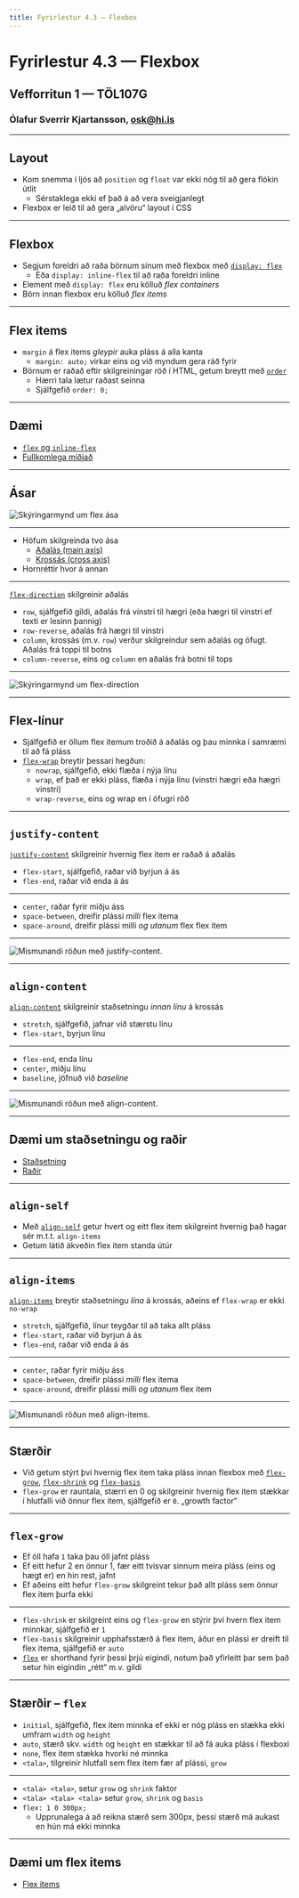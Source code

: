 ```yaml
---
title: Fyrirlestur 4.3 — Flexbox
---
```


# Fyrirlestur 4.3 — Flexbox

## Vefforritun 1 — TÖL107G

### Ólafur Sverrir Kjartansson, [osk@hi.is](mailto:osk@hi.is)

---

## Layout

* Kom snemma í ljós að `position` og `float` var ekki nóg til að gera flókin útlit
  * Sérstaklega ekki ef það á að vera sveigjanlegt
* Flexbox er leið til að gera „alvöru“ layout í CSS

***

## Flexbox

* Segjum foreldri að raða börnum sínum með flexbox með [`display: flex`](https://developer.mozilla.org/en-US/docs/Learn/CSS/CSS_layout/Flexbox)
  * Eða `display: inline-flex` til að raða foreldri inline
* Element með `display: flex` eru kölluð _flex containers_
* Börn innan flexbox eru kölluð _flex items_

***

## Flex items

* `margin` á flex items _gleypir_ auka pláss á alla kanta
  * `margin: auto;` virkar eins og við myndum gera ráð fyrir
* Börnum er raðað eftir skilgreiningar röð í HTML, getum breytt með [`order`](https://developer.mozilla.org/en-US/docs/Web/CSS/order)
  * Hærri tala lætur raðast seinna
  * Sjálfgefið `order: 0;`

***

## Dæmi

* [`flex` og `inline-flex`](daemi/3.flexbox/01.inline-flex.html)
* [Fullkomlega miðjað](daemi/3.flexbox/02.bullseye.html)

---

## Ásar

![Skýringarmynd um flex ása](img/flex-direction-terms.svg)

***

* Höfum skilgreinda tvo ása
  * [Aðalás (main axis)](https://developer.mozilla.org/en-US/docs/Glossary/Main_Axis)
  * [Krossás (cross axis)](https://developer.mozilla.org/en-US/docs/Glossary/Cross_Axis)
* Hornréttir hvor á annan

***

[`flex-direction`](https://developer.mozilla.org/en-US/docs/Web/CSS/flex-direction) skilgreinir aðalás

* `row`, sjálfgefið gildi, aðalás frá vinstri til hægri (eða hægri til vinstri ef texti er lesinn þannig)
* `row-reverse`, aðalás frá hægri til vinstri
* `column`, krossás (m.v. `row`) verður skilgreindur sem aðalás og öfugt. Aðalás frá toppi til botns
* `column-reverse`, eins og `column` en aðalás frá botni til tops

***

![Skýringarmynd um flex-direction](img/flex-direction-terms.svg)

***

## Flex-línur

* Sjálfgefið er öllum flex itemum troðið á aðalás og þau minnka í samræmi til að fá pláss
* [`flex-wrap`](https://developer.mozilla.org/en-US/docs/Web/CSS/flex-wrap) breytir þessari hegðun:
  * `nowrap`, sjálfgefið, ekki flæða í nýja línu
  * `wrap`, ef það er ekki pláss, flæða í nýja línu (vinstri hægri eða hægri vinstri)
  * `wrap-reverse`, eins og wrap en í öfugri röð

***

## `justify-content`

[`justify-content`](https://developer.mozilla.org/en-US/docs/Web/CSS/justify-content) skilgreinir hvernig flex item er raðað á aðalás

* `flex-start`, sjálfgefið, raðar við byrjun á ás
* `flex-end`, raðar við enda á ás

***

* `center`, raðar fyrir miðju áss
* `space-between`, dreifir plássi _milli_ flex itema
* `space-around`, dreifir plássi milli _og utanum_ flex flex item

***

![Mismunandi röðun með justify-content.](img/justify-content.svg "Mismunandi röðun með justify-content. Mynd: W3C")

***

## `align-content`

[`align-content`](https://developer.mozilla.org/en-US/docs/Web/CSS/align-content) skilgreinir staðsetningu _innan línu_ á krossás

* `stretch`, sjálfgefið, jafnar við stærstu línu
* `flex-start`, byrjun línu

***

* `flex-end`, enda línu
* `center`, miðju línu
* `baseline`, jöfnuð við _baseline_

***

![Mismunandi röðun með align-content.](img/align-content.svg "Mismunandi röðun með align-content. Mynd: W3C")

***

## Dæmi um staðsetningu og raðir

* [Staðsetning](daemi/3.flexbox/03.position.html)
* [Raðir](daemi/3.flexbox/04.row.html)

---

## `align-self`

* Með [`align-self`](https://developer.mozilla.org/en-US/docs/Web/CSS/align-self) getur hvert og eitt flex item skilgreint hvernig það hagar sér m.t.t. `align-items`
* Getum látið ákveðin flex item standa útúr

***

## `align-items`

[`align-items`](https://developer.mozilla.org/en-US/docs/Web/CSS/align-items) breytir staðsetningu _lína_ á krossás, aðeins ef `flex-wrap` er ekki `no-wrap`

* `stretch`, sjálfgefið, línur teygðar til að taka allt pláss
* `flex-start`, raðar við byrjun á ás
* `flex-end`, raðar við enda á ás

***

* `center`, raðar fyrir miðju áss
* `space-between`, dreifir plássi _milli_ flex itema
* `space-around`, dreifir plássi milli _og utanum_ flex item

***

![Mismunandi röðun með align-items.](img/align-items.svg "Mismunandi röðun með align-items. Mynd: W3C")

***

## Stærðir

* Við getum stýrt því hvernig flex item taka pláss innan flexbox með [`flex-grow`](https://developer.mozilla.org/en-US/docs/Web/CSS/flex-grow), [`flex-shrink`](https://developer.mozilla.org/en-US/docs/Web/CSS/flex-shrink) og [`flex-basis`](https://developer.mozilla.org/en-US/docs/Web/CSS/flex-basis)
* `flex-grow` er rauntala, stærri en 0 og skilgreinir hvernig flex item stækkar í hlutfalli við önnur flex item, sjálfgefið er `0`. „growth factor“

***

## `flex-grow`

* Ef öll hafa `1` taka þau öll jafnt pláss
* Ef eitt hefur 2 en önnur 1, fær eitt tvisvar sinnum meira pláss (eins og hægt er) en hin rest, jafnt
* Ef aðeins eitt hefur `flex-grow` skilgreint tekur það allt pláss sem önnur flex item þurfa ekki

***

* `flex-shrink` er skilgreint eins og `flex-grow` en stýrir því hvern flex item minnkar, sjálfgefið er `1`
* `flex-basis` skilgreinir upphafsstærð á flex item, áður en plássi er dreift til flex itema, sjálfgefið er `auto`
* [`flex`](https://developer.mozilla.org/en-US/docs/Web/CSS/flex) er shorthand fyrir þessi þrjú eigindi, notum það yfirleitt þar sem það setur hin eigindin „rétt“ m.v. gildi

***

## Stærðir – `flex`

* `initial`, sjálfgefið, flex item minnka ef ekki er nóg pláss en stækka ekki umfram `width` og `height`
* `auto`, stærð skv. `width` og `height` en stækkar til að fá auka pláss í flexboxi
* `none`, flex item stækka hvorki né minnka
* `<tala>`, tilgreinir hlutfall sem flex item fær af plássi, `grow`

***

* `<tala> <tala>`, setur `grow` og `shrink` faktor
* `<tala> <tala> <tala>` setur `grow`, `shrink` og `basis`
* `flex: 1 0 300px;`
  * Upprunalega á að reikna stærð sem 300px, þessi stærð má aukast en hún má ekki minnka

***

## Dæmi um flex items

* [Flex items](daemi/3.flexbox/05.items.html)
